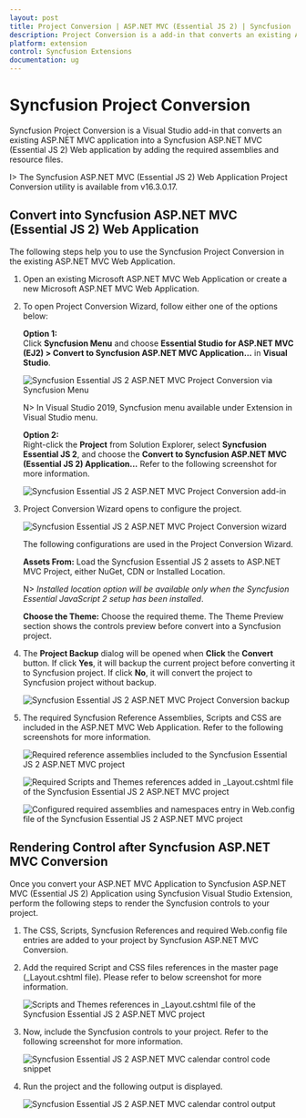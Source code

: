 ```yaml
---
layout: post
title: Project Conversion | ASP.NET MVC (Essential JS 2) | Syncfusion
description: Project Conversion is a add-in that converts an existing ASP.NET MVC project into a Syncfusion ASP.NET MVC project by adding required Essential JS 2 components
platform: extension
control: Syncfusion Extensions
documentation: ug
---
```


# Syncfusion Project Conversion  

Syncfusion Project Conversion is a Visual Studio add-in that converts an existing ASP.NET MVC application into a Syncfusion ASP.NET MVC (Essential JS 2) Web application by adding the required assemblies and resource files.

I> The Syncfusion ASP.NET MVC (Essential JS 2) Web Application Project Conversion utility is available from v16.3.0.17. 

## Convert into Syncfusion ASP.NET MVC (Essential JS 2) Web Application 

The following steps help you to use the Syncfusion Project Conversion in the existing ASP.NET MVC Web Application.

1. Open an existing Microsoft ASP.NET MVC Web Application or create a new Microsoft ASP.NET MVC Web Application. 

2. To open Project Conversion Wizard, follow either one of the options below:

   **Option 1:**  
    Click **Syncfusion Menu** and choose **Essential Studio for ASP.NET MVC (EJ2) > Convert to Syncfusion ASP.NET MVC Application…** in **Visual Studio**.

   ![Syncfusion Essential JS 2 ASP.NET MVC Project Conversion via Syncfusion Menu](Project-Conversion_images/Syncfusion_Menu_ProjectConversion.png)

   N> In Visual Studio 2019, Syncfusion menu available under Extension in Visual Studio menu.

   **Option 2:**  
   Right-click the **Project** from Solution Explorer, select **Syncfusion Essential JS 2**, and choose the **Convert to Syncfusion ASP.NET MVC (Essential JS 2) Application...** Refer to the following screenshot for more information.

   ![Syncfusion Essential JS 2 ASP.NET MVC Project Conversion add-in](Project-Conversion_images/Project-Conversion-img1.jpg)

3. Project Conversion Wizard opens to configure the project.

   ![Syncfusion Essential JS 2 ASP.NET MVC Project Conversion wizard](Project-Conversion_images/Project-Conversion-img2.jpg)
   
   The following configurations are used in the Project Conversion Wizard.

   **Assets From:** Load the Syncfusion Essential JS 2 assets to ASP.NET MVC Project, either NuGet, CDN or Installed Location.   

   N> *Installed location option will be available only when the Syncfusion Essential JavaScript 2 setup has been installed*.   
   
   **Choose the Theme:** Choose the required theme. The Theme Preview section shows the controls preview before convert into a Syncfusion project.
   
4. The **Project Backup** dialog will be opened when **Click** the **Convert** button. If click **Yes**, it will backup the current project before converting it to Syncfusion project. If click **No**, it will convert the project to Syncfusion project without backup.
    
   ![Syncfusion Essential JS 2 ASP.NET MVC Project Conversion backup](Project-Conversion_images/Project-Conversion-img3.jpg)   

5. The required Syncfusion Reference Assemblies, Scripts and CSS are included in the ASP.NET MVC Web Application. Refer to the following screenshots for more information.

   ![Required reference assemblies included to the Syncfusion Essential JS 2 ASP.NET MVC project](Project-Conversion_images/Project-Conversion-img4.jpg)

   ![Required Scripts and Themes references added in _Layout.cshtml file of the Syncfusion Essential JS 2 ASP.NET MVC project](Project-Conversion_images/Project-Conversion-img5.jpg)
   
   ![Configured required assemblies and namespaces entry in Web.config file of the Syncfusion Essential JS 2 ASP.NET MVC project](Project-Conversion_images/Project-Conversion-img6.jpg)

   
## Rendering Control after Syncfusion ASP.NET MVC Conversion

Once you convert your ASP.NET MVC Application to Syncfusion ASP.NET MVC (Essential JS 2) Application using Syncfusion Visual Studio Extension, perform the following steps to render the Syncfusion controls to your project.

1. The CSS, Scripts, Syncfusion References and required Web.config file entries are added to your project by Syncfusion ASP.NET MVC Conversion.

2. Add the required Script and CSS files references in the master page (_Layout.cshtml file). Please refer to below screenshot for more information.

   ![Scripts and Themes references in _Layout.cshtml file of the Syncfusion Essential JS 2 ASP.NET MVC project](Project-Conversion_images\Project-Conversion-img7.jpg)

3. Now, include the Syncfusion controls to your project. Refer to the following screenshot for more information.

   ![Syncfusion Essential JS 2 ASP.NET MVC calendar control code snippet](Project-Conversion_images\Project-Conversion-img8.jpg)
   
4. Run the project and the following output is displayed.

   ![Syncfusion Essential JS 2 ASP.NET MVC calendar control output](Project-Conversion_images\Project-Conversion-img9.jpg)
   
   
   